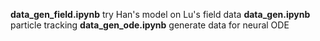 **data_gen_field.ipynb** try Han's model on Lu's field data
**data_gen.ipynb** particle tracking
**data_gen_ode.ipynb** generate data for neural ODE
